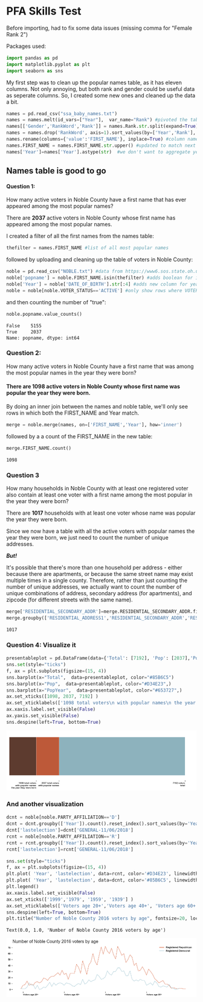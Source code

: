 
# PFA Skills Test

Before importing, had to fix some data issues (missing comma for "Female Rank 2")

Packages used:


```python
import pandas as pd
import matplotlib.pyplot as plt
import seaborn as sns
```

My first step was to clean up the popular names table, as it has eleven columns. Not only annoying, but both rank and gender could be useful data as seperate columns. So, I created some new ones and cleaned up the data a bit.


```python
names = pd.read_csv("ssa_baby_names.txt") 
names = names.melt(id_vars=["Year"],  var_name="Rank") #pivoted the table 
names[['Gender','RankWord','Rank']] = names.Rank.str.split(expand=True) #split the column into three columns
names = names.drop('RankWord', axis=1).sort_values(by=['Year','Rank'], ascending=False) #dropped a column
names.rename(columns={'value':'FIRST_NAME'}, inplace=True) #column name fix
names.FIRST_NAME = names.FIRST_NAME.str.upper() #updated to match next table's data 
names['Year']=names['Year'].astype(str)  #we don't want to aggregate year, so we'll turn it to a string
```

## Names table is good to go

#### **Question 1:**
How many active voters in Noble County have a first name that has ever appeared among the most popular names?

There are **2037** active voters in Noble County whose first name has appeared among the most popular names.

I created a filter of all the first names from the names table:


```python
thefilter = names.FIRST_NAME #list of all most popular names
```

followed by uploading and cleaning up the table of voters in Noble County:


```python
noble = pd.read_csv("NOBLE.txt") #data from https://www6.sos.state.oh.us/ords/f?p=111:1
noble['popname'] = noble.FIRST_NAME.isin(thefilter) #adds boolean for if name is in the popular name list
noble['Year'] = noble['DATE_OF_BIRTH'].str[:4] #adds new column for year of birth 
noble = noble[noble.VOTER_STATUS=='ACTIVE'] #only show rows where VOTER_STATUS is active
```

and then counting the number of "true":


```python
noble.popname.value_counts()
```




    False    5155
    True     2037
    Name: popname, dtype: int64



### **Question 2:** 
How many active voters in Noble County have a first name that was among the most popular names in the year they were born?

#### There are **1098** active voters in Noble County whose first name was popular the year they were born.


By doing an inner join between the names and noble table, we'll only see rows in which both the FIRST_NAME and Year match.


```python
merge = noble.merge(names, on=['FIRST_NAME','Year'], how='inner')
```

followed by a a count of the FIRST_NAME in the new table:


```python
merge.FIRST_NAME.count()
```




    1098



### **Question 3**
How many households in Noble County with at least one registered voter also contain at least one voter with a first name among the most popular in the year they were born?

There are **1017** households with at least one voter whose name was popular the year they were born.

Since we now have a table with all the active voters with popular names the year they were born, we just need to count the number of unique addresses. 

***But!***

It's possible that there's more than one household per address - either because there are apartments, or because the same street name may exist multiple times in a single county. Therefore, rather than just counting the number of unique addresses, we actually want to count the number of unique combinations of address, secondary address (for apartments), and zipcode (for different streets with the same name). 



```python
merge['RESIDENTIAL_SECONDARY_ADDR']=merge.RESIDENTIAL_SECONDARY_ADDR.fillna('NA') #filling in blank secondary addresses for grouping
merge.groupby(['RESIDENTIAL_ADDRESS1','RESIDENTIAL_SECONDARY_ADDR','RESIDENTIAL_ZIP']).ngroups
```




    1017



### Question 4: Visualize it


```python
presentableplot = pd.DataFrame(data={'Total': [7192], 'Pop': [2037],'PopYear': [1098]})
sns.set(style="ticks")
f, ax = plt.subplots(figsize=(15, 4))
sns.barplot(x="Total",  data=presentableplot, color="#85B6C5")
sns.barplot(x="Pop",  data=presentableplot, color="#D34E23",)
sns.barplot(x="PopYear",  data=presentableplot, color="#653727",)
ax.set_xticks([1098, 2037, 7192] )
ax.set_xticklabels(['1098 total voters\n with popular names\n the year they were born', '2037 total voters\n with popular names', '7192 voters\n total'], horizontalalignment = 'right', fontsize='10')
ax.xaxis.label.set_visible(False)
ax.yaxis.set_visible(False)
sns.despine(left=True, bottom=True)
```


![png](output_17_0.png)


### And another visualization


```python
dcnt = noble[noble.PARTY_AFFILIATION=='D']
dcnt = dcnt.groupby(['Year']).count().reset_index().sort_values(by='Year', ascending=False)
dcnt['lastelection']=dcnt['GENERAL-11/06/2018'] 
rcnt = noble[noble.PARTY_AFFILIATION=='R']
rcnt = rcnt.groupby(['Year']).count().reset_index().sort_values(by='Year', ascending=False)
rcnt['lastelection']=rcnt['GENERAL-11/06/2018']
```


```python
sns.set(style="ticks")
f, ax = plt.subplots(figsize=(15, 4))
plt.plot( 'Year', 'lastelection', data=rcnt, color='#D34E23', linewidth=1, label="Registered Republican")
plt.plot( 'Year', 'lastelection', data=dcnt, color='#85B6C5', linewidth=1, label='Registered Democrat')
plt.legend()
ax.xaxis.label.set_visible(False)
ax.set_xticks(['1999','1979', '1959', '1939'] )
ax.set_xticklabels(['Voters age 20+','Voters age 40+', 'Voters age 60+', 'Voters age 80+'], horizontalalignment = 'left', fontsize='10')
sns.despine(left=True, bottom=True)
plt.title("Number of Noble County 2016 voters by age", fontsize=20, loc='left')

```




    Text(0.0, 1.0, 'Number of Noble County 2016 voters by age')




![png](output_20_1.png)

